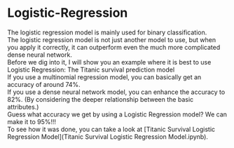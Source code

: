 # Logistic-Regression

The logistic regression model is mainly used for binary classification. <br>
The logistic regression model is not just another model to use, but when you apply it correctly, it can outperform even the much more complicated dense neural network. <br>
Before we dig into it, I will show you an example where it is best to use Logistic Regression: The Titanic survival prediction model <br>
If you use a multinomial regression model, you can basically get an accuracy of around 74%. <br>
If you use a dense neural network model, you can enhance the accuracy to 82%. (By considering the deeper relationship between the basic attributes.) <br>
Guess what accuracy we get by using a Logistic Regression model? We can make it to 95%!!! <br>
To see how it was done, you can take a look at [Titanic Survival Logistic Regression Model](Titanic Survival Logistic Regression Model.ipynb). <br>
